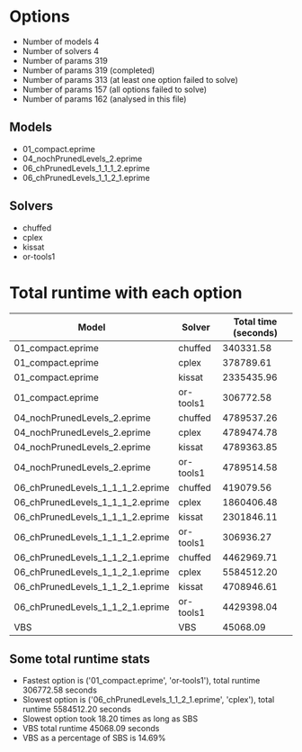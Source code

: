 

# Options


- Number of models         4
- Number of solvers        4
- Number of params       319
- Number of params       319 (completed)
- Number of params       313 (at least one option failed to solve)
- Number of params       157 (all options failed to solve)
- Number of params       162 (analysed in this file)


## Models


 - 01_compact.eprime
 - 04_nochPrunedLevels_2.eprime
 - 06_chPrunedLevels_1_1_1_2.eprime
 - 06_chPrunedLevels_1_1_2_1.eprime


## Solvers


 - chuffed
 - cplex
 - kissat
 - or-tools1


# Total runtime with each option


 | Model | Solver | Total time (seconds) | 
 | -- | -- | -- | 
 | 01_compact.eprime | chuffed | 340331.58 | 
 | 01_compact.eprime | cplex | 378789.61 | 
 | 01_compact.eprime | kissat | 2335435.96 | 
 | 01_compact.eprime | or-tools1 | 306772.58 | 
 | 04_nochPrunedLevels_2.eprime | chuffed | 4789537.26 | 
 | 04_nochPrunedLevels_2.eprime | cplex | 4789474.78 | 
 | 04_nochPrunedLevels_2.eprime | kissat | 4789363.85 | 
 | 04_nochPrunedLevels_2.eprime | or-tools1 | 4789514.58 | 
 | 06_chPrunedLevels_1_1_1_2.eprime | chuffed | 419079.56 | 
 | 06_chPrunedLevels_1_1_1_2.eprime | cplex | 1860406.48 | 
 | 06_chPrunedLevels_1_1_1_2.eprime | kissat | 2301846.11 | 
 | 06_chPrunedLevels_1_1_1_2.eprime | or-tools1 | 306936.27 | 
 | 06_chPrunedLevels_1_1_2_1.eprime | chuffed | 4462969.71 | 
 | 06_chPrunedLevels_1_1_2_1.eprime | cplex | 5584512.20 | 
 | 06_chPrunedLevels_1_1_2_1.eprime | kissat | 4708946.61 | 
 | 06_chPrunedLevels_1_1_2_1.eprime | or-tools1 | 4429398.04 | 
 | VBS | VBS | 45068.09 | 


## Some total runtime stats


 - Fastest option is ('01_compact.eprime', 'or-tools1'), total runtime 306772.58 seconds
 - Slowest option is ('06_chPrunedLevels_1_1_2_1.eprime', 'cplex'), total runtime 5584512.20 seconds
 - Slowest option took 18.20 times as long as SBS
 - VBS total runtime 45068.09 seconds
 - VBS as a percentage of SBS is 14.69%
